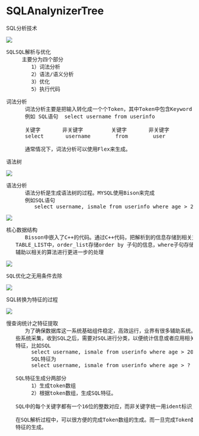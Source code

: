 # SQLAnalynizerTree
SQL分析技术


![](https://i.imgur.com/iXzPO9g.png)

<pre>
SQLSQL解析与优化
     主要分为四个部分
        1）词法分析
        2）语法/语义分析
        3）优化
        5）执行代码
</pre>

<pre>
词法分析
      词法分析主要是把输入转化成一个个Token，其中Token中包含Keyword,非Keyword;
      例如 SQL语句  select username from userinfo

      关键字       非关键字         关键字       非关键字
      select       username        from        user
      
      通常情况下，词法分析可以使用Flex来生成。
</pre>

语法树

![](https://i.imgur.com/WeItP7q.png)

<pre>
语法分析
      语法分析是生成语法树的过程。MYSQL使用Bison来完成
      例如SQL语句  
         select username, ismale from userinfo where age > 20 and level > 5 and 1 = 1
</pre>

![](https://i.imgur.com/88V2GKw.png)

<pre>
核心数据结构
      Bisson中嵌入了C++的代码。通过C++代码，把解析到的信息存储到相关对象中。例如表信息会存储到
   TABLE_LIST中，order_list存储order by 子句的信息，where子句存储在item中，有了这些信息，再
   辅助以相关的算法进行更进一步的处理 
</pre>

![](https://i.imgur.com/Q7OxDGZ.png)

<pre>
SQL优化之无用条件去除
</pre>

![](https://i.imgur.com/JVEvRt5.png)

SQL转换为特征的过程

![](https://i.imgur.com/IjR4xhL.png)

<pre>
慢查询统计之特征提取
      为了确保数据库这一系统基础组件稳定，高效运行，业界有很多辅助系统。比如慢查询系统，中间件系统。这
   些系统采集，收到SQL之后，需要对SQL进行分类，以便统计信息或者应用相关策略。归类时，通常需要获取SQL
   特征，比如SQL
        select username, ismale from userinfo where age > 20 and level > 5
        SQL特征为
        select username, ismale from userinfo where age > ? and level > ?

   SQL特征生成分两部分
        1）生成token数组
        2）根据token数组，生成SQL特征。

   SQL中的每个关键字都有一个16位的整数对应，而非关键字统一用ident标识，其也是16位整数
   
   在SQL解析过程中，可以很方便的完成Token数组的生成。而一旦完成Token数组的生成，就可以很简单的完成SQL
   特征的生成。
</pre>